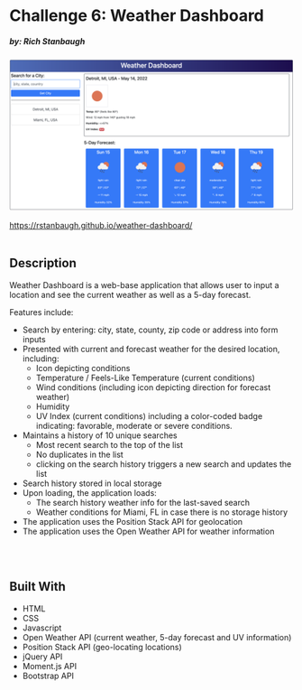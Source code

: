 # Challenge 6: Weather Dashboard
##### by: Rich Stanbaugh <br />


![Weather Dashboard](./assets/images/weather-dashboard-screenshot.png)

https://rstanbaugh.github.io/weather-dashboard/
<br />
<br />

## Description
Weather Dashboard is a web-base application that allows user to input a location and see the current weather as well as a 5-day forecast.

Features include:
- Search by entering: city, state, county, zip code or address into form inputs
- Presented with current and forecast weather for the desired location, including:
  - Icon depicting conditions
  - Temperature / Feels-Like Temperature (current conditions)
  - Wind conditions (including icon depicting direction for forecast weather)
  - Humidity
  - UV Index (current conditions) including a color-coded badge indicating: favorable, moderate or severe conditions.
- Maintains a history of 10 unique searches
  - Most recent search to the top of the list
  - No duplicates in the list
  - clicking on the search history triggers a new search and updates the list
- Search history stored in local storage
- Upon loading, the application loads:
  - The search history weather info for the last-saved search
  - Weather conditions for Miami, FL in case there is no storage history
- The application uses the Position Stack API for geolocation
- The application uses the Open Weather API for weather information
<br />
<br />

## Built With <br />
* HTML <br />
* CSS <br />
* Javascript <br />
* Open Weather API (current weather, 5-day forecast and UV information)
* Position Stack API (geo-locating locations)
* jQuery API
* Moment.js API
* Bootstrap API
<br />


